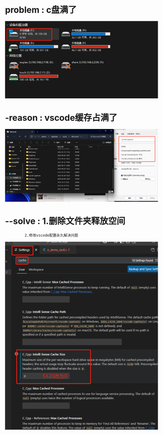 # problem  :  c盘满了
  ![Alt Text](https://github.com/wuyiao/note/blob/master/windows/image/817d35973fde4f093800405c78c5389.png)
# -reason  :  vscode缓存占满了
  ![Alt Text](https://github.com/wuyiao/note/blob/master/windows/image/9eadaa9e7ada29587662dc57c8ed94f.png)
# --solve  :  1.删除文件夹释放空间 
             2.修改vscode配置永久解决问题
  ![Alt Text](https://github.com/wuyiao/note/blob/master/windows/image/816e24eafb2e1265767dc8bd4972aec.png)
